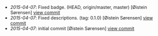* _2015-04-07_: Fixed badge. (HEAD, origin/master, master) [Øistein Sørensen] <a href="http://github.com/5orenso/integer-base-converter/commit/9dc2467471df2f092113471f7548d17b9fd421dd">view commit</a>
* _2015-04-07_: Fixed descriptions. (tag: 0.1.0) [Øistein Sørensen] <a href="http://github.com/5orenso/integer-base-converter/commit/7f4b6c3e4aba80eff3ad4c419d1fcb592b106227">view commit</a>
* _2015-04-07_: initial commit [Øistein Sørensen] <a href="http://github.com/5orenso/integer-base-converter/commit/4f1fba144e9945b5982666c8732da1f2737181c0">view commit</a>